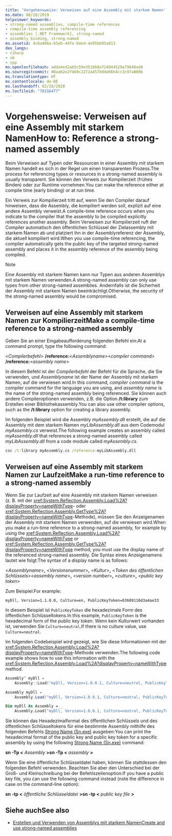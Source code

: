 ```yaml
---
title: 'Vorgehensweise: Verweisen auf eine Assembly mit starkem Namen'
ms.date: 08/20/2019
helpviewer_keywords:
- strong-named assemblies, compile-time references
- compile-time assembly referencing
- assemblies [.NET Framework], strong-named
- assembly binding, strong-named
ms.assetid: 4c6a406a-b5eb-44fa-b4ed-4e95bb95a813
dev_langs:
- csharp
- vb
- cpp
ms.openlocfilehash: adda4ed2ab5c59e3518b8e724044529a79840ad0
ms.sourcegitcommit: 00aa62e2f469c2272a457b04e66b4cc3c97a800b
ms.translationtype: HT
ms.contentlocale: de-DE
ms.lasthandoff: 02/28/2020
ms.locfileid: "78156477"
---
```

# <a name="how-to-reference-a-strong-named-assembly"></a><span data-ttu-id="af76f-102">Vorgehensweise: Verweisen auf eine Assembly mit starkem Namen</span><span class="sxs-lookup"><span data-stu-id="af76f-102">How to: Reference a strong-named assembly</span></span>
<span data-ttu-id="af76f-103">Beim Verweisen auf Typen oder Ressourcen in einer Assembly mit starkem Namen handelt es sich in der Regel um einen transparenten Prozess.</span><span class="sxs-lookup"><span data-stu-id="af76f-103">The process for referencing types or resources in a strong-named assembly is usually transparent.</span></span> <span data-ttu-id="af76f-104">Sie können den Verweis zur Kompilierzeit (frühes Binden) oder zur Runtime vornehmen.</span><span class="sxs-lookup"><span data-stu-id="af76f-104">You can make the reference either at compile time (early binding) or at run time.</span></span>  
  
<span data-ttu-id="af76f-105">Ein Verweis zur Kompilierzeit tritt auf, wenn Sie den Compiler darauf hinweisen, dass die Assembly, die kompiliert werden soll, explizit auf eine andere Assembly verweist.</span><span class="sxs-lookup"><span data-stu-id="af76f-105">A compile-time reference occurs when you indicate to the compiler that the assembly to be compiled explicitly references another assembly.</span></span> <span data-ttu-id="af76f-106">Beim Verweisen zur Kompilierzeit ruft der Compiler automatisch den öffentlichen Schlüssel der Zielassembly mit starkem Namen ab und platziert ihn in der Assemblyreferenz der Assembly, die aktuell kompiliert wird.</span><span class="sxs-lookup"><span data-stu-id="af76f-106">When you use compile-time referencing, the compiler automatically gets the public key of the targeted strong-named assembly and places it in the assembly reference of the assembly being compiled.</span></span>
  
> [!NOTE]
> <span data-ttu-id="af76f-107">Eine Assembly mit starkem Namen kann nur Typen aus anderen Assemblys mit starkem Namen verwenden.</span><span class="sxs-lookup"><span data-stu-id="af76f-107">A strong-named assembly can only use types from other strong-named assemblies.</span></span> <span data-ttu-id="af76f-108">Andernfalls ist die Sicherheit der Assembly mit starkem Namen beeinträchtigt.</span><span class="sxs-lookup"><span data-stu-id="af76f-108">Otherwise, the security of the strong-named assembly would be compromised.</span></span>  
  
## <a name="make-a-compile-time-reference-to-a-strong-named-assembly"></a><span data-ttu-id="af76f-109">Verweisen auf eine Assembly mit starkem Namen zur Kompilierzeit</span><span class="sxs-lookup"><span data-stu-id="af76f-109">Make a compile-time reference to a strong-named assembly</span></span>  

<span data-ttu-id="af76f-110">Geben Sie an einer Eingabeaufforderung folgenden Befehl ein:</span><span class="sxs-lookup"><span data-stu-id="af76f-110">At a command prompt, type the following command:</span></span>  

<span data-ttu-id="af76f-111">\<*Compilerbefehl*> **/reference:**\<*Assemblyname*></span><span class="sxs-lookup"><span data-stu-id="af76f-111">\<*compiler command*> **/reference:**\<*assembly name*></span></span>  

<span data-ttu-id="af76f-112">In diesem Befehl ist der *Compilerbefehl* der Befehl für die Sprache, die Sie verwenden, und *Assemblyname* ist der Name der Assembly mit starkem Namen, auf die verwiesen wird.</span><span class="sxs-lookup"><span data-stu-id="af76f-112">In this command, *compiler command* is the compiler command for the language you are using, and *assembly name* is the name of the strong-named assembly being referenced.</span></span> <span data-ttu-id="af76f-113">Sie können auch andere Compileroptionen verwenden, z.B. die Option **/t:library** zum Erstellen einer Bibliothekassembly.</span><span class="sxs-lookup"><span data-stu-id="af76f-113">You can also use other compiler options, such as the **/t:library** option for creating a library assembly.</span></span>  

<span data-ttu-id="af76f-114">Im folgenden Beispiel wird die Assembly *myAssembly.dll* erstellt, die auf die Assembly mit dem starkem Namen *myLibAssembly.dll* aus dem Codemodul *myAssembly.cs* verweist.</span><span class="sxs-lookup"><span data-stu-id="af76f-114">The following example creates an assembly called *myAssembly.dll* that references a strong-named assembly called *myLibAssembly.dll* from a code module called *myAssembly.cs*.</span></span>  

```cmd
csc /t:library myAssembly.cs /reference:myLibAssembly.dll  
```  

## <a name="make-a-run-time-reference-to-a-strong-named-assembly"></a><span data-ttu-id="af76f-115">Verweisen auf eine Assembly mit starkem Namen zur Laufzeit</span><span class="sxs-lookup"><span data-stu-id="af76f-115">Make a run-time reference to a strong-named assembly</span></span>  
  
<span data-ttu-id="af76f-116">Wenn Sie zur Laufzeit auf eine Assembly mit starkem Namen verweisen (z. B. mit der <xref:System.Reflection.Assembly.Load%2A?displayProperty=nameWithType>- oder <xref:System.Reflection.Assembly.GetType%2A?displayProperty=nameWithType>-Methode), müssen Sie den Anzeigenamen der Assembly mit starkem Namen verwenden, auf die verwiesen wird.</span><span class="sxs-lookup"><span data-stu-id="af76f-116">When you make a run-time reference to a strong-named assembly, for example by using the <xref:System.Reflection.Assembly.Load%2A?displayProperty=nameWithType> or <xref:System.Reflection.Assembly.GetType%2A?displayProperty=nameWithType> method, you must use the display name of the referenced strong-named assembly.</span></span> <span data-ttu-id="af76f-117">Die Syntax eines Anzeigenamens lautet wie folgt:</span><span class="sxs-lookup"><span data-stu-id="af76f-117">The syntax of a display name is as follows:</span></span>  

<span data-ttu-id="af76f-118">\<*Assemblyname*>**,** \<*Versionsnummer*>**,** \<*Kultur*>**,** \<*Token des öffentlichen Schlüssels*></span><span class="sxs-lookup"><span data-stu-id="af76f-118">\<*assembly name*>**,** \<*version number*>**,** \<*culture*>**,** \<*public key token*></span></span>  

<span data-ttu-id="af76f-119">Zum Beispiel:</span><span class="sxs-lookup"><span data-stu-id="af76f-119">For example:</span></span>  

```console
myDll, Version=1.1.0.0, Culture=en, PublicKeyToken=03689116d3a4ae33
```  

<span data-ttu-id="af76f-120">In diesem Beispiel ist `PublicKeyToken` die hexadezimale Form des öffentlichen Schlüsseltokens.</span><span class="sxs-lookup"><span data-stu-id="af76f-120">In this example, `PublicKeyToken` is the hexadecimal form of the public key token.</span></span> <span data-ttu-id="af76f-121">Wenn kein Kulturwert vorhanden ist, verwenden Sie `Culture=neutral`.</span><span class="sxs-lookup"><span data-stu-id="af76f-121">If there is no culture value, use `Culture=neutral`.</span></span>  

<span data-ttu-id="af76f-122">Im folgenden Codebeispiel wird gezeigt, wie Sie diese Informationen mit der <xref:System.Reflection.Assembly.Load%2A?displayProperty=nameWithType>-Methode verwenden.</span><span class="sxs-lookup"><span data-stu-id="af76f-122">The following code example shows how to use this information with the <xref:System.Reflection.Assembly.Load%2A?displayProperty=nameWithType> method.</span></span>  

```cpp
Assembly^ myDll =
    Assembly::Load("myDll, Version=1.0.0.1, Culture=neutral, PublicKeyToken=9b35aa32c18d4fb1");
```

```csharp
Assembly myDll =
    Assembly.Load("myDll, Version=1.0.0.1, Culture=neutral, PublicKeyToken=9b35aa32c18d4fb1");
```

```vb
Dim myDll As Assembly = _
    Assembly.Load("myDll, Version=1.0.0.1, Culture=neutral, PublicKeyToken=9b35aa32c18d4fb1")
```

<span data-ttu-id="af76f-123">Sie können das Hexadezimalformat des öffentlichen Schlüssels und des öffentlichen Schlüsseltokens für eine bestimmte Assembly mithilfe des folgenden Befehls [Strong Name (Sn.exe)](../../framework/tools/sn-exe-strong-name-tool.md) ausgeben:</span><span class="sxs-lookup"><span data-stu-id="af76f-123">You can print the hexadecimal format of the public key and public key token for a specific assembly by using the following [Strong Name (Sn.exe)](../../framework/tools/sn-exe-strong-name-tool.md) command:</span></span>  

<span data-ttu-id="af76f-124">**sn -Tp \<** *Assembly* **>**</span><span class="sxs-lookup"><span data-stu-id="af76f-124">**sn -Tp \<** *assembly* **>**</span></span>  

<span data-ttu-id="af76f-125">Wenn Sie eine öffentliche Schlüsseldatei haben, können Sie stattdessen den folgenden Befehl verwenden. Beachten Sie aber den Unterschied bei der Groß- und Kleinschreibung bei der Befehlszeilenoption:</span><span class="sxs-lookup"><span data-stu-id="af76f-125">If you have a public key file, you can use the following command instead (note the difference in case on the command-line option):</span></span>  

<span data-ttu-id="af76f-126">**sn -tp \<** *öffentliche Schlüsseldatei* **>**</span><span class="sxs-lookup"><span data-stu-id="af76f-126">**sn -tp \<** *public key file* **>**</span></span>  

## <a name="see-also"></a><span data-ttu-id="af76f-127">Siehe auch</span><span class="sxs-lookup"><span data-stu-id="af76f-127">See also</span></span>

- [<span data-ttu-id="af76f-128">Erstellen und Verwenden von Assemblys mit starkem Namen</span><span class="sxs-lookup"><span data-stu-id="af76f-128">Create and use strong-named assemblies</span></span>](create-use-strong-named.md)

